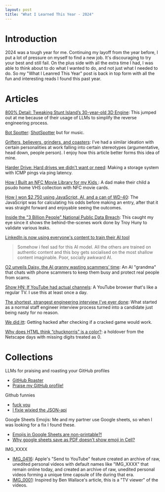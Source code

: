 ```yaml
---
layout: post
title: "What I Learned This Year - 2024"
---
```


# Introduction

2024 was a tough year for me. Continuing my layoff from the year before, I put a lot of pressure on myself to find a new job. It's discouraging to try your best and still fail. On the plus side with all the extra time I had, I was able to think about to do what I wanted to do, and not just what I needed to do. So my "What I Leanred This Year" post is back in top form with all the fun and interesting reads I found this past year.

# Articles

[800% Detail: Tweaking Stunt Island’s 30-year-old 3D Engine](https://annali.netlify.app/2024/11/20/tweaking-stunt-island): This jumped out at me because of their usage of LLMs to simplify the reverse engineering process.

[Bot Spotter](https://walzr.com/bop-spotter): [ShotSpotter](https://en.wikipedia.org/wiki/ShotSpotter) but for music.

[Grifters, believers, grinders, and coasters](https://www.seangoedecke.com/programmer-archetypes/): I've had a similar ideation with certain personalities at work falling into certain stereotypes (argumentative, head down, people person). I enjoy how this article better forms this idea of mine.

[Harder Drive: Hard drives we didn't want or need](https://www.youtube.com/watch?v=JcJSW7Rprio&t=325s): Making a storage system with ICMP pings via ping latency.

[How I Built an NFC Movie Library for my Kids ](https://simplyexplained.com/blog/how-i-built-an-nfc-movie-library-for-my-kids/): A dad make their child a psudo home VHS collection with NFC movie cards.

[How I won $2,750 using JavaScript, AI, and a can of WD-40](https://davekiss.com/blog/how-i-won-2750-using-javascript-ai-and-a-can-of-wd-40): The JavaScript was for calculating his odds before making an entry, after that it was straight forward and enjoyable seeing the outcomes.

[Inside the "3 Billion People" National Public Data Breach](https://www.troyhunt.com/inside-the-3-billion-people-national-public-data-breach/): This caught my eye since it shows the behind-the-scenes work done by Troy Huny to validate various leaks.

[LinkedIn is now using everyone's content to train their AI tool](https://news.ycombinator.com/item?id=41585363)
> Somehow i feel sad for this AI model. All the others are trained on authentic content and this boy gets socialised on the most shallow content imaginable. Poor, socially awkward AI.

[O2 unveils Daisy, the AI granny wasting scammers’ time](https://news.virginmediao2.co.uk/o2-unveils-daisy-the-ai-granny-wasting-scammers-time/): An AI "grandma" that chats with phone scammers to keep them busy and protect real people from scams.

[Show HN: If YouTube had actual channels](https://news.ycombinator.com/item?id=41247023): A YouTube browser that's like a regular TV. I use this at least once a day.

[The shortest, strangest engineering interview I've ever done](https://news.ycombinator.com/item?id=41263108): What started as a normal staff engineer interview process turned into a candidate just being nasty for no reason.

[We did itt](https://undelete.pullpush.io/r/PiratedGames/comments/1f0b9wm/_/ljtzpjm/?context=4): Getting hacked after checking if a cracked game would work.

[Why does HTML think “chucknorris” is a color?](https://stackoverflow.com/questions/8318911/why-does-html-think-chucknorris-is-a-color): a holdover from the Netscape days with missing digits treated as 0.

# Collections

LLMs for praising and roasting your GitHub profiles
* [GitHub Roaster](https://github-roast.pages.dev/)
* [Praise my GitHub profile!](https://praise-me.fly.dev/)

Github funnies
* [fuck you](https://github.com/pzoj/pzoj-contest/pull/1#issuecomment-2283067326)
* [I fixie wixied the JSON-api](https://github.com/Xerasin/GCinemaCraftDownloader/issues/1#issue-310568285)

Google Sheets Emojis: Me and my partner use Google sheets, so when I was looking for a fix I found these.
* [Emojis in Google Sheets are non-printable?!](https://www.reddit.com/r/googlesheets/comments/wep184/emojis_in_google_sheets_are_nonprintable/)
* [Why google sheets save as PDF doesn't show emoji in Cell?](https://stackoverflow.com/questions/64161635/why-google-sheets-save-as-pdf-doesnt-show-emoji-in-cell)

IMG_XXXX
* [IMG_0416](https://ben-mini.github.io/2024/img-0416): Apple's "Send to YouTube" feature created an archive of raw, unedited personal videos with default names like "IMG_XXXX" that remain online today, and created an archive of raw, unedited personal videos forming a unique time capsule of life during that era.
* [IMG_0001](https://walzr.com/IMG_0001/): Inspired by Ben Wallace's article, this is a "TV viewer" of the videos.